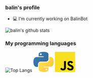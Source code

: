 ### balin's profile


- 💻 I’m currently working on BalinBot

![balin's github stats](https://github-readme-stats.vercel.app/api?username=balindev&show_icons=true&theme=dark)



### My programming languages

![Top Langs](https://github-readme-stats.vercel.app/api/top-langs/?username=balindev&layout=compact&theme=dark) ![python](https://raw.githubusercontent.com/balindev/balindev/main/1200px-Python-logo-notext.svg.png)
![javascript](https://raw.githubusercontent.com/balindev/balindev/main/1200px-Unofficial_JavaScript_logo_2.svg.png)


